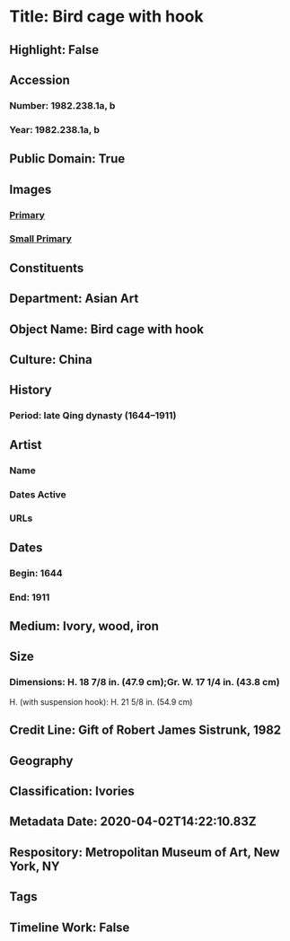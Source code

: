 # Title: Bird cage with hook
## Highlight: False
## Accession
### Number: 1982.238.1a, b
### Year: 1982.238.1a, b
## Public Domain: True
## Images
### [Primary](https://images.metmuseum.org/CRDImages/as/original/1982_238_1_O1.jpg)
### [Small Primary](https://images.metmuseum.org/CRDImages/as/web-large/1982_238_1_O1.jpg)
## Constituents
## Department: Asian Art
## Object Name: Bird cage with hook
## Culture: China
## History
### Period: late Qing dynasty (1644–1911)
## Artist
### Name
### Dates Active
### URLs
## Dates
### Begin: 1644
### End: 1911
## Medium: Ivory, wood, iron
## Size
### Dimensions: H. 18 7/8 in. (47.9 cm);Gr. W. 17 1/4 in. (43.8 cm)
H. (with suspension hook): H. 21 5/8 in. (54.9 cm)
## Credit Line: Gift of Robert James Sistrunk, 1982
## Geography
## Classification: Ivories
## Metadata Date: 2020-04-02T14:22:10.83Z
## Respository: Metropolitan Museum of Art, New York, NY
## Tags
## Timeline Work: False